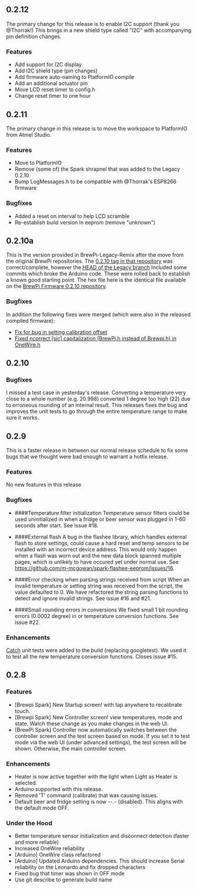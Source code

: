 ## 0.2.12
The primary change for this release is to enable I2C support (thank you @Thorrak!)  This brings in a new shield type called "I2C" with accompanying pin definition changes.

### Features
 - Add support for I2C display
 - Add I2C shield type (pin changes)
 - Add firmware auto-naming to PlatformIO compile
 - Add an additional actuator pin
 - Move LCD reset timer to config.h
 - Change reset timer to one hour

## 0.2.11
The primary change in this release is to move the workspace to PlatformIO from Atmel Studio.

### Features
 - Move to PlatformIO
 - Remove (some of) the Spark shrapnel that was added to the Legacy 0.2.10
 - Bump LogMessages.h to be compatible with @Thorrak's ESP8266 firmware

### Bugfixes
 - Added a reset on interval to help LCD scramble
 - Re-establish build version in eeprom (remove "unknown")

## 0.2.10a
This is the version provided in BrewPi-Legacy-Remix after the move from the original BrewPi repositories.  The [0.2.10 tag in that repository](https://github.com/BrewPi/firmware/releases/tag/0.2.10) was correct/complete, however the [HEAD of the Legacy branch](https://github.com/BrewPi/firmware/tree/legacy) included some commits which broke the Arduino code.  These were rolled back to establish a known good starting point.  The hex file here is the identical file available on the [BrewPi Firmware 0.2.10 repository](https://github.com/BrewPi/firmware/releases/tag/0.2.10).
### Bugfixes
  In addition the following fixes were merged (which were also in the released compiled firmware):
- [Fix for bug in setting calibration offset ](https://github.com/BrewPi/firmware/commit/41ccbd502540cad60fdeb5a82e3b6e14444cafbe)
- [Fixed ncorrect [sic] capitalization (BrewPi.h instead of Brewpi.h) in OneWire.h](https://github.com/BrewPi/firmware/commit/c0a4cef2df38bb206163fda964ddfa48907b0c10)

## 0.2.10
### Bugfixes
I missed a test case in yesterday's release. Converting a temperature very close to a whole number (e.g. 20.998) converted 1 degree too high (22) due to erroneous rounding of an internal result. This releases fixes the bug and improves the unit tests to go through the entire temperature range to make sure it works.

## 0.2.9
This is a faster release in between our normal release schedule to fix some bugs that we thought were bad enough to warrant a hotfix release.

### Features
No new features in this release

### Bugfixes
- ####Temperature filter initialization
Temperature sensor filters could be used uninitialized in when a fridge or beer sensor was plugged in 1-60 seconds after start. See issue #18.

- ####External flash
A bug in the flashee library, which handles external flash to store settings, could cause a hard reset and temp sensors to be installed with an incorrect device address. This would only happen when a flash was worn out and the new data block spanned multiple pages, which is unlikely to have occured yet under normal use. See https://github.com/m-mcgowan/spark-flashee-eeprom/issues/16.

- ####Error checking when parsing strings received from script
When an invalid temperature or setting string was received from the script, the value defaulted to 0. We have refactored the string parsing functions to detect and ignore invalid strings. See issue #16 and #21.

- ####Small rounding errors in conversions
We fixed small 1 bit rounding errors (0.0002 degree) in or temperature conversion functions. See issue #22.


### Enhancements
[Catch](https://github.com/philsquared/Catch) unit tests were added to the build (replacing googletest). We used it to test all the new temperature conversion functions. Closes issue #15.


## 0.2.8

### Features

- [Brewpi Spark] New Startup screen! with tap anywhere to recalibrate touch.
- [Brewpi Spark] New Controller screen! view temperatures, mode and state. Watch these change as you make changes in the web UI. 
- [BrewPi Spark] Controller now automatically switches between the controller screen and the test screen based on mode. If you set it to test mode via the web UI (under advanced settings), the test screen will be shown. Otherwise, the main controller screen.

### Enhancements

- Heater is now active together with the light when Light as Heater is selected.
- Arduino supported with this release.
- Removed 'T' command (calibrate) that was causing issues.
- Default beer and fridge setting is now --.- (disabled). This aligns with the default mode OFF.


### Under the Hood

- Better temperature sensor initialization and disconnect detection (faster and more reliable)
- Increased OneWire reliability
- [Arduino] OneWire class refactored
- [Arduino] Updated Arduino dependencies. This should increase Serial reliability on the Leonardo and fix dropped characters
- Fixed bug that timer was shown in OFF mode
- Use git describe to generate build name

<!--stackedit_data:
eyJoaXN0b3J5IjpbLTE4OTcxMzk5NDldfQ==
-->
